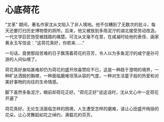 # 心底荷花

"文革" 期间，著名作家沈从文陷入了非人境地。他不仅糟到了无数次的批斗，每天还要打扫历史博物管的厕所。后来，他又被放到多雨泥泞的湖北接受劳动改造。一代文学巨匠饱受被践踏的痛楚。可沈从文毫不在意，在咸凝时给他的表侄、画家黄永玉写信说："这荷花真好，你若来……" 

一句话，竟使那段苦难的日子飘荡着荷花的芬芳，令人以为多鱼泥泞的咸宁是孙可游的人间仙境了。 

荷花真好身陷甚难却仍为荷花的盛开欣喜赞叹不已，这是一种趋于澄明的境界，一种旷达洒脱的胸襟，一种面临磨难坦荡从容的气度，一种对生活童子般的热爱和对美好事物的向往的生命情感。 

脚下虽然多鱼泥泞，眼前却荷花正好。"荷花正好"说这话时，沈从文心中一定荷花开遍了 

荷花真好。无论生活面临怎样的困境，人生遭受怎样的磨难，请让心田盛开绚丽的花朵，让心灵舞蹈如花之绰约，满载花的芬芳。
 